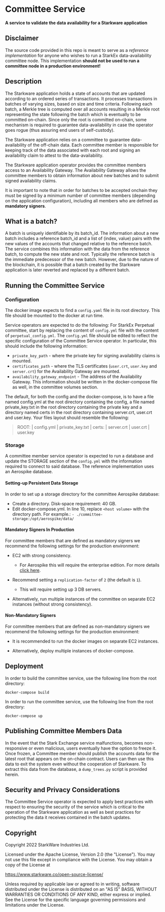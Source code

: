 # Committee Service

**A service to validate the data availability for a Starkware application**

## Disclaimer
The source code provided in this repo is meant to serve as a <em>reference implementation</em> for
anyone who wishes to run a StarkEx data-availability committee node.
This implementation **should not be used to run a committee node in a production environment!**

## Description
The Starkware application holds a state of accounts that are updated according to an
ordered series of transactions. It processes transactions in batches of varying sizes, based on size
and time criteria. Following each batch, a Merkle tree is computed over all accounts resulting in
a Merkle root representing the state following the batch which is eventually to be committed
on-chain. Since only the root is committed on-chain, some mechanism is required to guarantee data-availability
in case the operator goes rogue (thus assuring end users of self-custody).

The Starkware application relies on a committee to guarantee data-availability of the off-chain data.
Each committee member is responsible for keeping track of the data associated with
each root and signing an availability claim to attest to the data-availability.

The Starkware application operator provides the committee members access to an Availability Gateway.
The Availability Gateway allows the committee members to obtain information about new batches
and to submit signed availability claims.

It is important to note that in order for batches to be accepted onchain they must be signed by a
minimum number of committee members (depending on the application configuration), including all
members who are defined as **mandatory signers**.

## What is a batch?

A batch is uniquely identifiable by its batch_id.
The information about a new batch includes a reference batch_id and a list of (index, value) pairs
with the new values of the accounts that changed relative to the reference batch.
The service combines this information with the data from the reference batch, to compute the new
state and root.
Typically the reference batch is the immediate predecessor of the new batch. However, due to the
nature of the blockchain, it is possible that a batch created by the Starkware application is later
reverted and replaced by a different batch.

## Running the Committee Service

### Configuration

The docker image expects to find a `config.yaml` file in its root directory. This file should be
mounted to the docker at run time.

Service operators are expected to do the following:
For StarkEx Perpetual committee, start by replacing the content of `config.yml` file with the content of `perpetual_config.yml`.
The `config.yml` file should be edited to reflect the specific configuration of the Committee Service operator.
In particular, this should include the following information:
- `private_key_path` - where the private key for signing availability claims is mounted.
- `certificates_path` - where the TLS certificates (`user.crt`, `user.key` and `server.crt`) for
  the Availability Gateway are mounted.
- `availability_gateway_endpoint` - The address of the Availability Gateway.
This information should be written in the docker-compose file as well, in the committee volumes section.

The default, for both the config and the docker-compose, is to have a file named config.yml at the root directory containing the config,
a file named private_key.txt in the root directory containing the private key
and a directory named certs in the root directory containing server.crt, user.crt and user.key.
Your files layout should resemble the following:
  > ROOT:
    | config.yml
    | private_key.txt
    | certs:
      | server.crt
      | user.crt
      | user.key

### Storage

A committee member service operator is expected to run a database
and update the STORAGE section of the `config.yml` with the information required to connect to said
database. The reference implementation uses an Aerospike database.

#### Setting-up Persistent Data Storage
In order to set up a storage directory for the committee Aerospike database:
- Create a directory. Disk-space requirement: 40 GB.
- Edit docker-compose.yml. In line 10, replace `<host volume>` with the directory path.
  For example.: `- ./committee-storage:/opt/aerospike/data/`

#### Mandatory Signers In Production
For committee members that are defined as mandatory signers we recommend the following settings for
the production environment:

- EC2 with strong consistency.
  - For Aerospike this will require the enterprise edition. For more details [click here](https://docs.aerospike.com/server/operations/configure/consistency).
- Recommend setting a `replication-factor` of `2` (the default is `1`).
  - This will require setting up 3 DB servers.

- Alternatively, run multiple instances of the committee on separate EC2 instances (without strong consistency).

#### Non-Mandatory Signers
For committee members that are defined as non-mandatory signers we recommend the following settings
for the production environment:

- It is recommended to run the docker images on separate EC2 instances.

- Alternatively, deploy multiple instances of docker-compose.

## Deployment
In order to build the committee service, use the following line from the root directory:
```
docker-compose build
```

In order to run the committee service, use the following line from the root directory:
```
docker-compose up
```

## Publishing Committee Members Data
In the event that the Stark Exchange service malfunctions, becomes non-responsive or even malicious,
users eventually have the option to freeze it. Once frozen, a Committee member should publish the
accounts data for the latest root that appears on the on-chain contract.
Users can then use this data to exit the system even without the cooperation of Starkware.
To extract this data from the database, a `dump_trees.py` script is provided herein.

## Security and Privacy Considerations
The Committee Service operator is expected to apply best practices with respect to ensuring the
security of the service which is critical to the operation of the Starkware application as well as
best practices for protecting the data it receives contained in the batch updates.

## Copyright
Copyright 2022 StarkWare Industries Ltd.

Licensed under the Apache License, Version 2.0 (the "License").
You may not use this file except in compliance with the License.
You may obtain a copy of the License at

https://www.starkware.co/open-source-license/

Unless required by applicable law or agreed to in writing,
software distributed under the License is distributed on an "AS IS" BASIS,
WITHOUT WARRANTIES OR CONDITIONS OF ANY KIND, either express or implied.
See the License for the specific language governing permissions
and limitations under the License.

